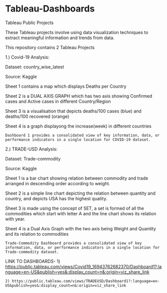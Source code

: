 # Tableau-Dashboards
Tableau Public Projects

These Tableau projects involve using data visualization techniques to extract meaningful information and trends from data.

This repository contains 2 Tableau Projects 

1.) Covid-19 Analysis:

Dataset: country_wise_latest

Source: Kaggle

Sheet 1 contains a map which displays Deaths per Country 

Sheet 2 is a DUAL AXIS GRAPH which has two axis showing Confirmed cases and Active cases in different Country/Region

Sheet 3 is a visualisation that depicts deaths/100 cases (blue) and deaths/100 recovered (orange)

Sheet 4 is a graph displayong the increase(week) in different countries

    Dashboard 1 provides a consolidated view of key information, data, or performance indicators in a single location for COVID-19 dataset.


2.) TRADE-USD Analysis:

Dataset: Trade-commodity

Source: Kaggle

Sheet 1 is a bar chart showing relation between commodity and trade arranged in descending order according to weight.

Sheet 2 is a simple line chart depicting the relation between quantity and country, and depicts USA has the highest quatity.

Sheet 3 is made using the concept of SET, a set is formed of all the commodities which start with letter A and the line chart shows its relation with year.

Sheet 4 is a Dual Axis Graph with the two axis being Weight and Quantity and its relation to commodities

    Trade-Commodity Dashboard provides a consolidated view of key information, data, or performance indicators in a single location for Trade-commodity dataset.

LINK TO DASHBOARDS-
    1) https://public.tableau.com/views/Covid19_16943762682370/Dashboard1?:language=en-US&publish=yes&:display_count=n&:origin=viz_share_link
    
    2) https://public.tableau.com/views/TRADEUSD/Dashboard1?:language=en-US&publish=yes&:display_count=n&:origin=viz_share_link
